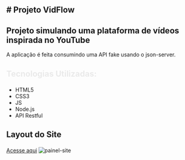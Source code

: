 ## <p> # Projeto VidFlow</p>
## Projeto simulando uma plataforma de vídeos inspirada no YouTube
A aplicação é feita consumindo uma API fake usando o json-server.
## <p style="color: #eaeaea; font-weight: bold;">Tecnologias Utilizadas:</p>
- HTML5
- CSS3
- JS
- Node.js
- API Restful

## <p>Layout do Site</p>
<a href="https://felipevianaa7.github.io/vidflow/">Acesse aqui</a>
![painel-site](https://github.com/felipevianaa7/vidflow/assets/53532151/c4cc76ad-2801-461f-a6b6-17f621a5dfdb)
